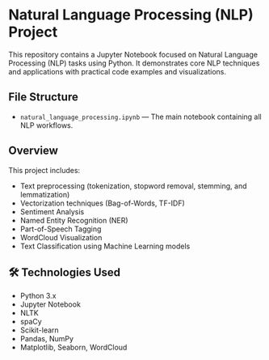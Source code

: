 #  Natural Language Processing (NLP) Project

This repository contains a Jupyter Notebook focused on Natural Language Processing (NLP) tasks using Python. It demonstrates core NLP techniques and applications with practical code examples and visualizations.

##  File Structure

- `natural_language_processing.ipynb` — The main notebook containing all NLP workflows.

##  Overview

This project includes:

- Text preprocessing (tokenization, stopword removal, stemming, and lemmatization)
- Vectorization techniques (Bag-of-Words, TF-IDF)
- Sentiment Analysis
- Named Entity Recognition (NER)
- Part-of-Speech Tagging
- WordCloud Visualization
- Text Classification using Machine Learning models

## 🛠 Technologies Used

- Python 3.x
- Jupyter Notebook
- NLTK
- spaCy
- Scikit-learn
- Pandas, NumPy
- Matplotlib, Seaborn, WordCloud
